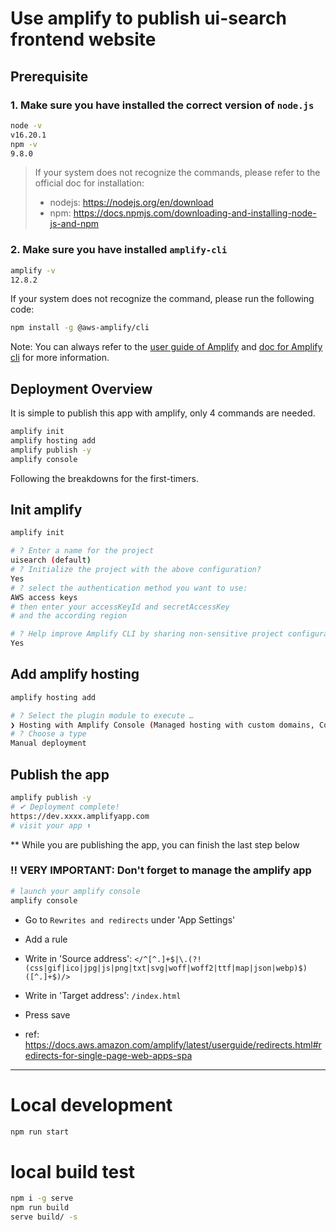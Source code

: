 # Use amplify to publish ui-search frontend website

## Prerequisite

### 1. Make sure you have installed the correct version of `node.js`

```bash
node -v
v16.20.1
npm -v
9.8.0
```

> If your system does not recognize the commands, please refer to the official doc for installation:
>
> - nodejs: https://nodejs.org/en/download
> - npm: https://docs.npmjs.com/downloading-and-installing-node-js-and-npm

### 2. Make sure you have installed `amplify-cli`

```bash
amplify -v
12.8.2
```

If your system does not recognize the command, please run the following code:

```bash
npm install -g @aws-amplify/cli
```

Note: You can always refer to the [user guide of Amplify](https://docs.aws.amazon.com/amplify/latest/userguide/welcome.html) and [doc for Amplify cli](https://docs.amplify.aws/cli/) for more information.

## Deployment Overview

It is simple to publish this app with amplify, only 4 commands are needed.

```bash
amplify init
amplify hosting add
amplify publish -y
amplify console
```

Following the breakdowns for the first-timers.

## Init amplify

```bash
amplify init

# ? Enter a name for the project
uisearch (default)
# ? Initialize the project with the above configuration?
Yes
# ? select the authentication method you want to use:
AWS access keys
# then enter your accessKeyId and secretAccessKey
# and the according region

# ? Help improve Amplify CLI by sharing non-sensitive project configurations on failures
Yes
```

## Add amplify hosting

```bash
amplify hosting add

# ? Select the plugin module to execute …
❯ Hosting with Amplify Console (Managed hosting with custom domains, Continuous deployment)
# ? Choose a type
Manual deployment
```

## Publish the app

```bash
amplify publish -y
# ✔ Deployment complete!
https://dev.xxxx.amplifyapp.com
# visit your app ⬆️
```

\*\* While you are publishing the app, you can finish the last step below

### ‼️ VERY IMPORTANT: Don't forget to manage the amplify app

```bash
# launch your amplify console
amplify console
```

- Go to `Rewrites and redirects` under 'App Settings'
- Add a rule
- Write in 'Source address': `</^[^.]+$|\.(?!(css|gif|ico|jpg|js|png|txt|svg|woff|woff2|ttf|map|json|webp)$)([^.]+$)/>`
- Write in 'Target address': `/index.html`
- Press save

- ref: https://docs.aws.amazon.com/amplify/latest/userguide/redirects.html#redirects-for-single-page-web-apps-spa

---

# Local development

```bash
npm run start
```

# local build test

```bash
npm i -g serve
npm run build
serve build/ -s

```
